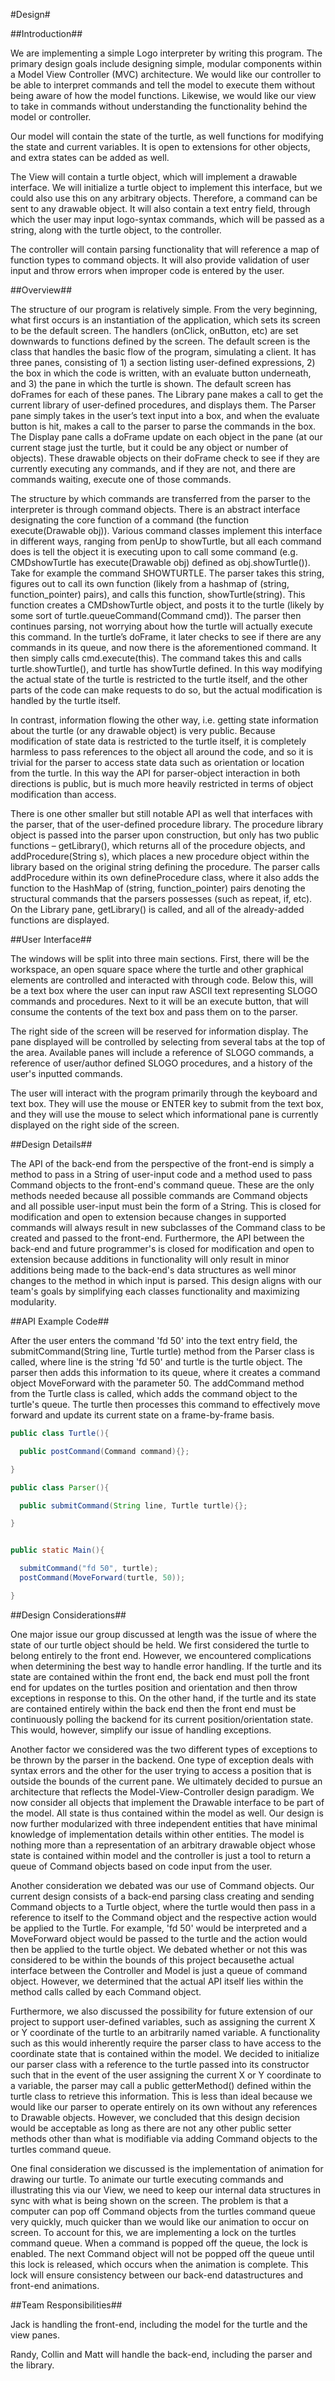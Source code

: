 #Design#

##Introduction##

We are implementing a simple Logo interpreter by writing this program. The primary design goals include designing simple, modular components within a Model View Controller (MVC) architecture. We would like our controller to be able to interpret commands and tell the model to execute them without being aware of how the model functions. Likewise, we would like our view to take in commands without understanding the functionality behind the model or controller. 

Our model will contain the state of the turtle, as well functions for modifying the state and current variables. It is open to extensions for other objects, and extra states can be added as well. 

The View will contain a turtle object, which will implement a drawable interface. We will initialize a turtle object to implement this interface, but we could also use this on any arbitrary objects. Therefore, a command can be sent to any drawable object. It will also contain a text entry field, through which the user may input logo-syntax commands, which will be passed as a string, along with the turtle object, to the controller.

The controller will contain parsing functionality that will reference a map of function types to command objects. It will also provide validation of user input and throw errors when improper code is entered by the user.  

##Overview##

The structure of our program is relatively simple. From the very beginning, what first occurs is an instantiation of the application, which sets its screen to be the default screen. The handlers (onClick, onButton, etc) are set downwards to functions defined by the screen. The default screen is the class that handles the basic flow of the program, simulating a client. It has three panes, consisting of 1) a section listing user-defined expressions, 2) the box in which the code is written, with an evaluate button underneath, and 3) the pane in which the turtle is shown. The default screen has doFrames for each of these panes. The Library pane makes a call to get the current library of user-defined procedures, and displays them. The Parser pane simply takes in the user’s text input into a box, and when the evaluate button is hit, makes a call to the parser to parse the commands in the box. The Display pane calls a doFrame update on each object in the pane (at our current stage just the turtle, but it could be any object or number of objects). These drawable objects on their doFrame check to see if they are currently executing any commands, and if they are not, and there are commands waiting, execute one of those commands. 

The structure by which commands are transferred from the parser to the interpreter is through command objects. There is an abstract interface designating the core function of a command (the function execute(Drawable obj)). Various command classes implement this interface in different ways, ranging from penUp to showTurtle, but all each command does is tell the object it is executing upon to call some command (e.g. CMDshowTurtle has execute(Drawable obj) defined as obj.showTurtle()). Take for example the command SHOWTURTLE. The parser takes this string, figures out to call its own function (likely from a hashmap of (string, function_pointer) pairs), and calls this function, showTurtle(string). This function creates a CMDshowTurtle object, and posts it to the turtle (likely by some sort of turtle.queueCommand(Command cmd)). The parser then continues parsing, not worrying about how the turtle will actually execute this command. In the turtle’s doFrame, it later checks to see if there are any commands in its queue, and now there is the aforementioned command. It then simply calls cmd.execute(this). The command takes this and calls turtle.showTurtle(), and turtle has showTurtle defined. In this way modifying the actual state of the turtle is restricted to the turtle itself, and the other parts of the code can make requests to do so, but the actual modification is handled by the turtle itself. 

In contrast, information flowing the other way, i.e. getting state information about the turtle (or any drawable object) is very public. Because modification of state data is restricted to the turtle itself, it is completely harmless to pass references to the object all around the code, and so it is trivial for the parser to access state data such as orientation or location from the turtle. In this way the API for parser-object interaction in both directions is public, but is much more heavily restricted in terms of object modification than access. 

There is one other smaller but still notable API as well that interfaces with the parser, that of the user-defined procedure library. The procedure library object is passed into the parser upon construction, but only has two public functions – getLibrary(), which returns all of the procedure objects, and addProcedure(String s), which places a new procedure object within the library based on the original string defining the procedure. The parser calls addProcedure within its own defineProcedure class, where it also adds the function to the HashMap of (string, function_pointer) pairs denoting the structural commands that the parsers possesses (such as repeat, if, etc). On the Library pane, getLibrary() is called, and all of the already-added functions are displayed. 

##User Interface##

The windows will be split into three main sections. First, there will be the workspace, an open square space where the turtle and other graphical elements are controlled and interacted with through code. Below this, will be a text box where the user can input raw ASCII text representing SLOGO commands and procedures. Next to it will be an execute button, that will consume the contents of the text box and pass them on to the parser.

The right side of the screen will be reserved for information display. The pane displayed will be controlled by selecting from several tabs at the top of the area. Available panes will include a reference of SLOGO commands, a reference of user/author defined SLOGO procedures, and a history of the user's inputted commands. 

The user will interact with the program primarily through the keyboard and text box. They will use the mouse or ENTER key to submit from the text box, and they will use the mouse to select which informational pane is currently displayed on the right side of the screen. 


##Design Details##

The API of the back-end from the perspective of the front-end is simply a method to pass in a String of user-input code and a method used to pass Command objects to the front-end's command queue. These are the only methods needed because all possible commands are Command objects and all possible user-input must bein the form of a String. This is closed for modification and open to extension because changes in supported commands will always result in new subclasses of the Command class to be created and passed to the front-end. Furthermore, the API between the back-end and future programmer's is closed for modification and open to extension because additions in functionality will only result in minor additions being made to the back-end's data structures as well minor changes to the method in which input is parsed. This design aligns with our team's goals by simplifying each classes functionality and maximizing modularity. 

##API Example Code##

After the user enters the command 'fd 50' into the text entry field, the submitCommand(String line, Turtle turtle) method from the Parser class is called, where line is the string 'fd 50' and turtle is the turtle object. The parser then adds this information to its queue, where it creates a command object MoveForward with the parameter 50. The addCommand method from the Turtle class is called, which adds the command object to the turtle's queue. The turtle then processes this command to effectively move forward and update its current state on a frame-by-frame basis.

```java
public class Turtle(){

  public postCommand(Command command){};

}

public class Parser(){

  public submitCommand(String line, Turtle turtle){};

}


public static Main(){

  submitCommand("fd 50", turtle);
  postCommand(MoveForward(turtle, 50));

}
```
##Design Considerations##

One major issue our group discussed at length was the issue of where the state of our turtle object should be held. We first considered the turtle to belong entirely to the front end. However, we encountered complications when determining the best way to handle error handling. If the turtle and its state are contained within the front end, the back end must poll the front end for updates on the turtles position and orientation and then throw exceptions in response to this. On the other hand, if the turtle and its state are contained entirely within the back end then the front end must be continuously polling the backend for its current position/orientation state. This would, however, simplify our issue of handling exceptions. 

Another factor we considered was the two different types of exceptions to be thrown by the parser in the backend. One type of exception deals with syntax errors and the other for the user trying to access a position that is outside the bounds of the current pane. We ultimately decided to pursue an architecture that reflects the Model-View-Controller design paradigm. We now consider all objects that implement the Drawable interface to be part of the model. All state is thus contained within the model as well. Our design is now further modularized with three independent entities that have minimal knowledge of implementation details within other entities. The model is nothing more than a representation of an arbitrary drawable object whose state is contained within model and the controller is just a tool to return a queue of Command objects based on code input from the user. 

Another consideration we debated was our use of Command objects. Our current design consists of a back-end parsing class creating and sending Command objects to a Turtle object, where the turtle would then pass in a reference to itself to the Command object and the respective action would be applied to the Turtle. For example, 'fd 50' would be interpreted and a MoveForward object would be passed to the turtle and the action would then be applied to the turtle object. We debated whether or not this was considered to be within the bounds of this project becausethe actual interface between the Controller and Model is just a queue of command object. However, we determined that the actual API itself lies within the method calls called by each Command object.

Furthermore, we also discussed the possibility for future extension of our project to support user-defined variables, such as assigning the current X or Y coordinate of the turtle to an arbitrarily named variable. A functionality such as this would inherently require the parser class to have access to the coordinate state that is contained within the model. We decided to initialize our parser class with a reference to the turtle passed into its constructor such that in the event of the user assigning the current X or Y coordinate to a variable, the parser may call a public getterMethod() defined within the turtle class to retrieve this information. This is less than ideal because we would like our parser to operate entirely on its own without any references to Drawable objects. However, we concluded that this design decision would be acceptable as long as there are not any other public setter methods other than what is modifiable via adding Command objects to the turtles command queue. 

One final consideration we discussed is the implementation of animation for drawing our turtle. To animate our turtle executing commands and illustrating this via our View, we need to keep our internal data structures in sync with what is being shown on the screen. The problem is that a computer can pop off Command objects from the turtles command queue very quickly, much quicker than we would like our animation to occur on screen. To account for this, we are implementing a lock on the turtles command queue. When a command is popped off the queue, the lock is enabled. The next Command object will not be popped off the queue until this lock is released, which occurs when the animation is complete. This lock will ensure consistency between our back-end datastructures and front-end animations.

##Team Responsibilities##

Jack is handling the front-end, including the model for the turtle and the view panes.

Randy, Collin and Matt will handle the back-end, including the parser and the library.

